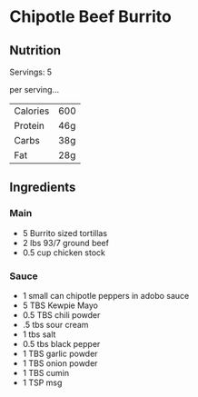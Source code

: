 #  Chipotle Beef Burrito 


## Nutrition

Servings: 5

per serving...

|     |    |
|-------------|-------------|
Calories | 600
Protein  | 46g
Carbs    | 38g
Fat      | 28g

## Ingredients

### Main
- 5 Burrito sized tortillas
- 2 lbs 93/7 ground beef
- 0.5 cup chicken stock

### Sauce

- 1 small can chipotle peppers in adobo sauce
- 5 TBS Kewpie Mayo
- 0.5 TBS chili powder
- .5 tbs sour cream
- 1 tbs salt
- 0.5 tbs black pepper
- 1 TBS garlic powder
- 1 TBS onion powder
- 1 TBS cumin
- 1 TSP msg